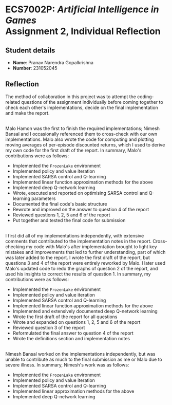# ECS7002P: _Artificial Intelligence in Games_<br>Assignment 2, Individual Reflection

## Student details

- **Name**: Pranav Narendra Gopalkrishna
- **Number**: 231052045

## Reflection

The method of collaboration in this project was to attempt the coding-related questions of the assignment individually before coming together to check each other's implementations, decide on the final implementation and make the report.

<br>Malo Hamon was the first to finish the required implementations; Nimesh Bansal and I occasionally referenced them to cross-check with our own implementations. Malo also wrote the code for computing and plotting moving averages of per-episode discounted returns, which I used to derive my own code for the first draft of the report. In summary, Malo's contributions were as follows:

- Implemented the `FrozenLake` environment
- Implemented policy and value iteration
- Implemented SARSA control and Q-learning
- Implemented linear function approximation methods for the above
- Implemented deep Q-network learning
- Wrote, executed and reported on optimising SARSA control and Q-learning parameters
- Documented the final code's basic structure
- Rewrote and improved on the answer to question 4 of the report
- Reviewed questions 1, 2, 5 and 6 of the report
- Put together and tested the final code for submission

<br>I first did all of my implementations independently, with extensive comments that contributed to the implementation notes in the report. Cross-checking my code with Malo's after implementation brought to light key mistakes and improvements that led to further understanding, part of which was later added to the report. I wrote the first draft of the report, but questions 3 and 4 of the report were entirely reworked by Malo. I later used Malo's updated code to redo the graphs of question 2 of the report, and used his insights to correct the results of question 1. In summary, my contributions were as follows:

- Implemented the `FrozenLake` environment
- Implemented policy and value iteration
- Implemented SARSA control and Q-learning
- Implemented linear function approximation methods for the above
- Implemented and extensively documented deep Q-network learning
- Wrote the first draft of the report for all questions
- Wrote and expanded on questions 1, 2, 5 and 6 of the report
- Reviewed question 3 of the report
- Reformulated the final answer to question 4 of the report
- Wrote the definitions section and implementation notes

<br>Nimesh Bansal worked on the implementations independently, but was unable to contribute as much to the final submission as me or Malo due to severe illness. In summary, Nimesh's work was as follows:

- Implemented the `FrozenLake` environment
- Implemented policy and value iteration
- Implemented SARSA control and Q-learning
- Implemented linear approximation methods for the above
- Implemented deep Q-network learning
